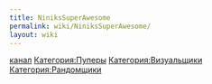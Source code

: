 ```yaml
---
title: NiniksSuperAwesome
permalink: wiki/NiniksSuperAwesome/
layout: wiki
---
```


[канал](https://www.youtube.com/user/NiniksSuperAwesome/featured)
[Категория:Пуперы](Категория:Пуперы "wikilink")
[Категория:Визуальщики](Категория:Визуальщики "wikilink")
[Категория:Рандомщики](Категория:Рандомщики "wikilink")
